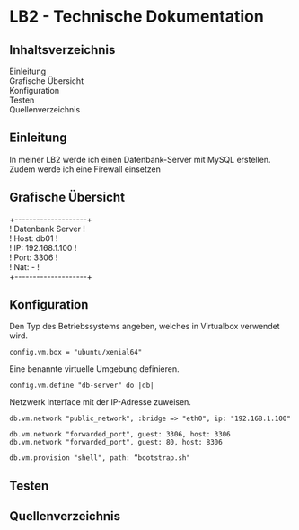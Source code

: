 <h1>LB2 - Technische Dokumentation</h1>
<h2>Inhaltsverzeichnis</h2>
<p>Einleitung<br>Grafische Übersicht<br>Konfiguration<br>Testen<br>Quellenverzeichnis</p>

<h2>Einleitung</h2>
<p>In meiner LB2 werde ich einen Datenbank-Server mit MySQL erstellen. Zudem werde ich eine Firewall einsetzen </p>
<h2>Grafische Übersicht</h2>
<p>+--------------------+<br>        
! Datenbank Server   !<br>          
! Host: db01         !<br>         
! IP: 192.168.1.100  !<br>
! Port: 3306         !<br>          
! Nat: -             !<br>          
+--------------------+</p>         

<h2>Konfiguration</h2>
<p>Den Typ des Betriebssystems angeben, welches in Virtualbox verwendet wird.</p>

`config.vm.box = "ubuntu/xenial64"`

<p>Eine benannte virtuelle Umgebung definieren.</p>

`config.vm.define "db-server" do |db|`

<p>Netzwerk Interface mit der IP-Adresse zuweisen.</p>

`db.vm.network "public_network", :bridge => "eth0", ip: "192.168.1.100"`

```
db.vm.network "forwarded_port", guest: 3306, host: 3306
db.vm.network "forwarded_port", guest: 80, host: 8306
```

`db.vm.provision "shell", path: “bootstrap.sh"`

<h2>Testen</h2>
<h2>Quellenverzeichnis</h2>